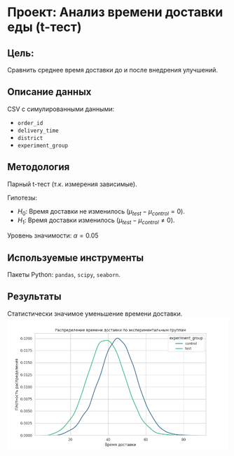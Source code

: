 # Проект: Анализ времени доставки еды (t-тест)  

## Цель:  
Сравнить среднее время доставки до и после внедрения улучшений.  

## Описание данных  
CSV с симулированными данными:  
- `order_id`  
- `delivery_time`
- `district`
- `experiment_group`

## Методология  
Парный t-тест (т.к. измерения зависимые).  

Гипотезы:  
- $H_0$: Время доставки не изменилось ($\mu_{test} - \mu_{control} = 0$).  
- $H_1$: Время доставки изменилось ($\mu_{test} - \mu_{control} \neq 0$).  

Уровень значимости: $\alpha = 0.05$

## Используемые инструменты  
Пакеты Python: `pandas`, `scipy`, `seaborn`.  

## Результаты  
Статистически значимое уменьшение времени доставки. 
![график](plot.png)
